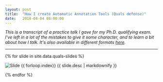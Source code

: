 ```yaml
---
layout: post
title:  "How I create Automatic Annotation Tools (Quals defense)"
date:   2018-04-04 08:00:00
---
```


<i>
This is a transcript of a practice talk I gave for my Ph.D. qualifying exam.
I've left in a lot of the mistakes to give it some character, and
to learn a bit about how I talk.
It's also available in different formats 
<a href="https://ambrosebs.com/">here</a>.
</i>

<hr />

{% for slide in site.data.quals-slides %}

  <img src="{{ site.url }}{{ slide.image }}"
       alt="Slide {{ forloop.index}}"/>
  {{ slide.desc | markdownify }}

{% endfor %}
